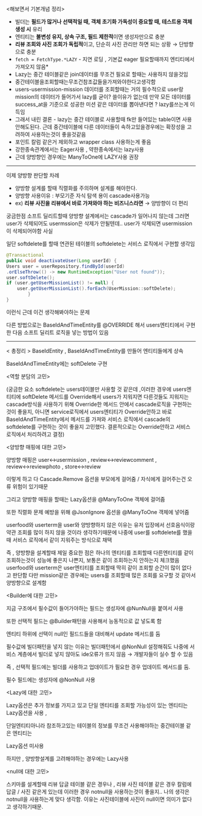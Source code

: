 <해보면서 기본개념 정리>

- 빌더는 **필드가 많거나 선택적일 때, 객체 초기화 가독성이 중요할 때, 테스트용 객체 생성 시** 유리
- 엔티티는 **불변성 유지, 상속 구조, 필드 제한적**이면 생성자만으로 충분
- **리뷰 조회와 사진 조회가 독립적**이고, 단순히 사진 관리만 하면 되는 상황 → 단방향으로 충분
- `fetch = FetchType.*LAZY` - 지연 로딩 , 기본값 eager 필요할때까지 엔티티에서 가져오지 않음*
- Lazy는 중간 테이블같은 join데이터를 무조건 필요로 할때는 사용하지 않을것임
- 중간테이블을조회할때는무조건참조값들을가져와야한다고생각함
- users-usermission-mission 데이터를 조회할때는 거의 필수적으로 user랑 mission의 데이터가 들어가서 lazy를 굳이? 쓸이유가 없는데 만약 모든 데이터를 success_at을 기준으로 성공한 미션 같은 데이터를 뽑아낸다면 ? lazy를쓰는게 이득임
- 그래서 내린 결론 - lazy는 중간 테이블로 사용할때 fk만 들어있는 table이면 사용안해도된다. 근데 중간테이블에 다른 데이터들이 속하고있을경우에는 확장성을 고려하여 사용하는것이 좋을것같음
- 포인트 칼럼 같은거 제외하고 wrapper class 사용하는게 좋음
- 강한종속관계에서는 Eager사용 , 약한종속에서는 lazy사용
- 근데 양방향인 경우에는 ManyToOne에 LAZY사용 권장

---

이제 양방향 판단할 차례

- 양방향 설계를 할때 직렬화를 주의하며 설계를 해야한다.
- 양방향 사용이유 : 부모기준 자식 탐색 용이 cascade사용가능
- ex) **리뷰 사진을 리뷰에서 바로 가져와야 하는 비즈니스라면** → 양방향이 더 편리

궁금한점 소프트 딜리트할때 양방향 설계에서는 cascade가 일어나지 않는데 그러면 user가 삭제되어도 usermssion은 삭제가 안될텐데.. user가 삭제되면 usermission이 삭제되어야함 사실

일단 softdelete를 할때 연관된 테이블의 softdelete는 서비스 로직에서 구현할 생각임

```java
@Transactional
public void deactivateUser(Long userId) {
Users user = userRepository.findById(userId)
.orElseThrow(() -> new RuntimeException("User not found"));
user.softDelete();
if (user.getUserMissionList() != null) {
    user.getUserMissionList().forEach(UserMission::softDelete);
		}
}

```

이런식 근데 이건 생각해봐야하는 문제

다른 방법으로는 BaseIdAndTimeEntity를 @OVERRIDE 해서 users엔티티에서 구현한 다음 소프트 딜리트 로직을 넣는 방법이 있음

---

< 총정리 >
BaseIdEntity , BaseIdAndTimeEntity를 만들어 엔티티들에게 상속

BaseIdAndTimeEntity에는 softDelete 구현



<역할 분담의 고민>

(궁금한 요소 softdelete는 users테이블만 사용할 것 같은데 ,이러한 경우에 users엔티티에 softDelete 메서드를 Override해서 users가 지워지면 다른것들도 지워지는 cascade방식을 사용하기 위해 Override한 메서드 안에서 cascade로직을 구현하는것이 좋을지, 아니면 service로직에서 users엔티티가 Override안하고 바로 BaseIdAndTimeEntity에서 메서드를 가져와 서비스 로직에서 cascade의 softdelete를 구현하는 것이 좋을지 고민했다. 결론적으로는 Override안하고 서비스 로직에서 처리하려고 결정)



<양방향 매핑에 대한 고민>

양방향 매핑은 user↔usermission , review↔reviewcomment , review↔reviewphoto , store↔review

이렇게 하고 다 Cascade.Remove 옵션을 부모에게 걸어줌 / 자식에게 걸어주는건 오류 위험이 있기때문

그리고 양방향 매핑을 할때는 Lazy옵션을 @ManyToOne 객체에 걸어줌

또한 직렬화 문제 예방을 위해 @JsonIgnore 옵션을  @ManyToOne 객체에 넣어줌

userfood와 userterm을 user와 양방향하지 않은 이유는 유저 입장에서 선호음식이랑 약관 조회를 많이 하지 않을 것이라 생각하기때문에 나중에 user를 softdelete를 했을때 서비스 로직에서 같이 지워주는 방식으로 채택

즉 , 양방향을 설계할때 제일 중요한 점은 하나의 엔티티를 조회할때 다른엔티티를 같이 조회하는것이 성능에 좋은지 나쁜지, 보통은 같이 조회하는지 안하는지 체크했음 userfood와 userterm은 user엔티티를 조회할때 딱히 같이 조회할 순간이 많이 없다고 판단함 다만 mission같은 경우에는 users를 조회할때 많은 조회를 요구할 것 같아서 양방향으로 설계함



<Builder에 대한 고민>

지금 구조에서 필수값이 들어가야하는 필드는 생성자에 @NunNull을 붙여서 사용

또한 선택적 필드는 @Builder패턴을 사용해서 능동적으로 값 넣도록 함

엔티티 하위에 선택이 null인 필드드들을 대비해서 update 메서드를 둠

필수값에 빌더패턴을 넣지 않는 이유는 빌더패턴에서 @NonNull 설정해줘도 나중에 서비스 계층에서 빌더로 넣지 않아도 ide오류가 뜨지 않음 → 개발자들이 실수 할 수 있음

즉 , 선택적 필드에는 빌더를 사용하고 업데이트가 필요한 경우 업데이트 메서드를 둠.

필수 필드에는 생성자에 @NonNull 사용



<Lazy에 대한 고민>

Lazy옵션은 추가 정보를 가지고 있고 단일 엔티티를 조회할 가능성이 있는 엔티티는 Lazy옵션을 사용 ,

단일엔티티아니라 참조하고있는 테이블의 정보를 무조건 사용해야하는 중간테이블 같은 엔티티는

Lazy옵션 미사용

하지만 , 양방향설계를 고려해야하는 경우에는 Lazy사용



<null에 대한 고민>

스키마를 설계할때 리뷰 답글 테이블 같은 경우나 , 리뷰 사진 테이블 같은 경우 칼럼에 답글 / 사진 같은게 있는데 이러한 경우 notnull을 사용하는것이 좋을지.. 나의 생각은 notnull을 사용하는게 맞다 생각함. 이유는 사진테이블에 사진이 null이면 의미가 없다고 생각하기때문.